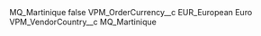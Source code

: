 <?xml version="1.0" encoding="UTF-8"?>
<CustomMetadata xmlns="http://soap.sforce.com/2006/04/metadata" xmlns:xsi="http://www.w3.org/2001/XMLSchema-instance" xmlns:xsd="http://www.w3.org/2001/XMLSchema">
    <label>MQ_Martinique</label>
    <protected>false</protected>
    <values>
        <field>VPM_OrderCurrency__c</field>
        <value xsi:type="xsd:string">EUR_European Euro</value>
    </values>
    <values>
        <field>VPM_VendorCountry__c</field>
        <value xsi:type="xsd:string">MQ_Martinique</value>
    </values>
</CustomMetadata>
